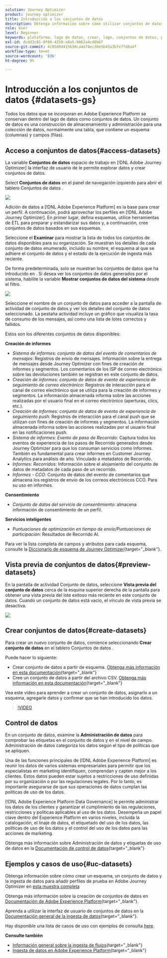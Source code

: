 ```yaml
---
solution: Journey Optimizer
product: journey optimizer
title: Introducción a los conjuntos de datos
description: Obtenga información sobre cómo utilizar conjuntos de datos de Adobe Experience Platform en Adobe Journey Optimizer
role: User
level: Beginner
keywords: plataforma, lago de datos, crear, lago, conjuntos de datos, perfil
exl-id: dcdd3c81-0f00-4259-a8a5-9062a4c40b6f
source-git-commit: 4c0508d415630ca4a74ec30e5b43a3bfe7fd8a4f
workflow-type: tm+mt
source-wordcount: '836'
ht-degree: 9%

---
```


# Introducción a los conjuntos de datos {#datasets-gs}

Todos los datos que se incorporan en Adobe Experience Platform se conservan dentro del lago de datos como conjuntos de datos. Un conjunto de datos es una construcción de almacenamiento y administración para una colección de datos, normalmente una tabla, que contiene un esquema (columnas) y campos (filas).

## Acceso a conjuntos de datos{#access-datasets}

La variable **Conjuntos de datos** espacio de trabajo en [!DNL Adobe Journey Optimizer] la interfaz de usuario de le permite explorar datos y crear conjuntos de datos.

Select **Conjuntos de datos** en el panel de navegación izquierdo para abrir el tablero Conjuntos de datos .

![](assets/datasets-home.png)

Adición de datos a [!DNL Adobe Experience Platform] es la base para crear un perfil. A continuación, podrá aprovechar los perfiles en [!DNL Adobe Journey Optimizer]. En primer lugar, defina esquemas, utilice herramientas de ETL para preparar y estandarizar sus datos y, a continuación, cree conjuntos de datos basados en sus esquemas.

Seleccione el **Examinar** para mostrar la lista de todos los conjuntos de datos disponibles para su organización. Se muestran los detalles de cada conjunto de datos enumerado, incluido su nombre, el esquema al que se adhiere el conjunto de datos y el estado de la ejecución de ingesta más reciente.

De forma predeterminada, solo se muestran los conjuntos de datos que ha introducido en . Si desea ver los conjuntos de datos generados por el sistema, habilite la variable **Mostrar conjuntos de datos del sistema** desde el filtro.

![](assets/ajo-system-datasets.png)

Seleccione el nombre de un conjunto de datos para acceder a la pantalla de actividad de conjunto de datos y ver los detalles del conjunto de datos seleccionado. La pestaña actividad incluye un gráfico que visualiza la tasa de consumo de los mensajes, así como una lista de lotes correctos y fallidos.

Estos son los diferentes conjuntos de datos disponibles:

**Creación de informes**

* _Sistema de informes: conjunto de datos del evento de comentarios de mensajes_: Registros de envío de mensajes. Información sobre la entrega de mensajes desde Journey Optimizer con fines de creación de informes y segmentos. Los comentarios de los ISP de correo electrónico sobre las devoluciones también se registran en este conjunto de datos.
* _Creación de informes: conjunto de datos de evento de experiencia de seguimiento de correo electrónico_: Registros de interacción para el canal de correo electrónico que se utiliza para la creación de informes y segmentos. La información almacenada informa sobre las acciones realizadas por el usuario final en el correo electrónico (aperturas, clics, etc.).
* _Creación de informes: conjunto de datos de evento de experiencia de seguimiento push_: Registros de interacción para el canal push que se utilizan con fines de creación de informes y segmentos. La información almacenada informa sobre las acciones realizadas por el usuario final en las notificaciones push.
* _Sistema de informes: Evento de paso de Recorrido_: Captura todos los eventos de experiencia de los pasos de Recorrido generados desde Journey Optimizer para que los consuman servicios como Informes. También es fundamental para crear informes en Customer Journey Analytics para análisis de año. Vinculado a metadatos de Recorrido.
* _Informes: Recorridos_: Información sobre el alojamiento del conjunto de datos de metadatos de cada paso de un recorrido.
* _Informes - CCO_: Conjunto de datos del evento de comentarios que almacena los registros de envío de los correos electrónicos CCO. Para su uso en informes.

**Consentimiento**

* _Conjunto de datos del servicio de consentimiento_: almacena información de consentimiento de un perfil.

**Servicios inteligentes**

* _Puntuaciones de optimización en tiempo de envío/Puntuaciones de participación_: Resultados de Recorrido AI.

Para ver la lista completa de campos y atributos para cada esquema, consulte la [Diccionario de esquema de Journey Optimizer](https://experienceleague.adobe.com/tools/ajo-schemas/schema-dictionary.html?lang=es){target="_blank"}.

## Vista previa de conjuntos de datos{#preview-datasets}

En la pantalla de actividad Conjunto de datos, seleccione **Vista previa del conjunto de datos** cerca de la esquina superior derecha de la pantalla para obtener una vista previa del lote exitoso más reciente en este conjunto de datos. Cuando un conjunto de datos está vacío, el vínculo de vista previa se desactiva.

![](assets/dataset-preview.png)

## Crear conjuntos de datos{#create-datasets}

Para crear un nuevo conjunto de datos, comience seleccionando **Crear conjunto de datos** en el tablero Conjuntos de datos .

Puede hacer lo siguiente:

* Crear conjunto de datos a partir de esquema. [Obtenga más información en esta documentación](https://experienceleague.adobe.com/docs/experience-platform/catalog/datasets/user-guide.html?lang=en#schema){target="_blank"}
* Cree un conjunto de datos a partir del archivo CSV. [Obtenga más información en esta documentación](https://experienceleague.adobe.com/docs/experience-platform/ingestion/tutorials/map-a-csv-file.html?lang=es){target="_blank"}

Vea este vídeo para aprender a crear un conjunto de datos, asignarlo a un esquema, agregarle datos y confirmar que se han introducido los datos.

>[!VIDEO](https://video.tv.adobe.com/v/334293?quality=12)

## Control de datos

En un conjunto de datos, examine la **Administración de datos** para comprobar las etiquetas en el conjunto de datos y en el nivel de campo. Administración de datos categoriza los datos según el tipo de políticas que se apliquen.

Una de las funciones principales de [!DNL Adobe Experience Platform] es reunir los datos de varios sistemas empresariales para permitir que los especialistas en marketing identifiquen, comprendan y capten mejor a los clientes. Estos datos pueden estar sujetos a restricciones de uso definidas por su organización o por las regulaciones legales. Por lo tanto, es importante asegurarse de que sus operaciones de datos cumplan las políticas de uso de los datos.

[!DNL Adobe Experience Platform Data Governance] le permite administrar los datos de los clientes y garantizar el cumplimiento de las regulaciones, restricciones y políticas aplicables al uso de los datos. Desempeña un papel clave dentro del Experience Platform en varios niveles, incluida la catalogación, el linaje de datos, el etiquetado del uso de los datos, las políticas de uso de los datos y el control del uso de los datos para las acciones de marketing.

Obtenga más información sobre Administración de datos y etiquetas de uso de datos en la [Documentación de control de datos](https://experienceleague.adobe.com/docs/experience-platform/data-governance/labels/user-guide.html){target="_blank"}

## Ejemplos y casos de uso{#uc-datasets}

Obtenga información sobre cómo crear un esquema, un conjunto de datos y la ingesta de datos para añadir perfiles de prueba en Adobe Journey Optimizer en [esta muestra completa](../segment/creating-test-profiles.md)

Obtenga más información sobre la creación de conjuntos de datos en [Documentación de Adobe Experience Platform](https://experienceleague.adobe.com/docs/experience-platform/catalog/datasets/overview.html?lang=es){target="_blank"}.

Aprenda a utilizar la interfaz de usuario de conjuntos de datos en la [Documentación general de la ingesta de datos](https://experienceleague.adobe.com/docs/experience-platform/ingestion/home.html?lang=es){target="_blank"}.

Hay disponible una lista de casos de uso con ejemplos de consulta [here](../data/datasets-query-examples.md).

**Consulte también**

* [Información general sobre la ingesta de flujos](https://experienceleague.adobe.com/docs/experience-platform/ingestion/streaming/overview.html?lang=es){target="_blank"}
* [Ingesta de datos en Adobe Experience Platform](https://experienceleague.adobe.com/docs/experience-platform/ingestion/tutorials/ingest-batch-data.html){target="_blank"}
